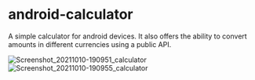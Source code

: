# android-calculator

A simple calculator for android devices. It also offers the ability to convert amounts in different currencies using a public API.

![Screenshot_20211010-190951_calculator](https://user-images.githubusercontent.com/25755449/136704665-6e27cb69-780b-44b7-85b7-b8d2aa4a7316.jpg)
![Screenshot_20211010-190955_calculator](https://user-images.githubusercontent.com/25755449/136704538-0dc3dfcf-e2f0-4a2b-a45e-4bd354fe96d7.jpg)

